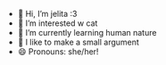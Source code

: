 - 👋 Hi, I’m jelita :3
- 👀 I’m interested w cat
- 🌱 I’m currently learning human nature
- 💞️ I like to make a small argument
- 😄 Pronouns: she/her!


